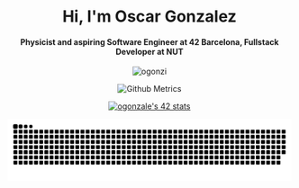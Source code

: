 
<div align="center">
<h1 align="center">Hi, I'm Oscar Gonzalez</h1>
<h4 align="center">Physicist and aspiring Software Engineer at 42 Barcelona, Fullstack Developer at NUT</h4>
</div>

<p align="center">
<img src="https://komarev.com/ghpvc/?username=ogonzi&color=orange" alt="ogonzi"/>  
</p>

<p align="center">
  <img src="https://metrics.lecoq.io/ogonzi" alt="Github Metrics">
</p>

<p align="center">
<a href="https://github.com/JaeSeoKim/badge42"><img src="https://badge42.vercel.app/api/v2/cl8khi1nk00730gmotke3kl34/stats?cursusId=21&coalitionId=204" alt="ogonzale's 42 stats" /></a>
</p>

<div align="center">
  <a href="https://1999azzar.github.io/1999AZZAR/">
  <img  src="https://github.com/1999AZZAR/1999AZZAR/blob/main/resources/img/grid-snake.svg"
       alt="snake" /></a>
</div>

